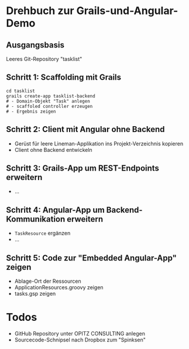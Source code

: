 # Drehbuch zur Grails-und-Angular-Demo

## Ausgangsbasis

Leeres Git-Repository "tasklist"

## Schritt 1: Scaffolding mit Grails

    cd tasklist
    grails create-app tasklist-backend
    # - Domain-Objekt "Task" anlegen
    # - scaffoled controller erzeugen
    # - Ergebnis zeigen

## Schritt 2: Client mit Angular ohne Backend

*   Gerüst für leere Lineman-Applikation ins Projekt-Verzeichnis kopieren
*   Client ohne Backend entwickeln

## Schritt 3: Grails-App um REST-Endpoints erweitern

*   ...

## Schritt 4: Angular-App um Backend-Kommunikation erweitern

*   `TaskResource` ergänzen
*   ...

## Schritt 5: Code zur "Embedded Angular-App" zeigen

*   Ablage-Ort der Ressourcen
*   ApplicationResources.groovy zeigen
*   tasks.gsp zeigen

# Todos

*   GitHub Repository unter OPITZ CONSULTING anlegen
*   Sourcecode-Schnipsel nach Dropbox zum "Spinksen"
